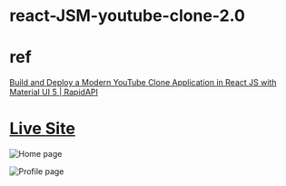 # react-JSM-youtube-clone-2.0

# ref
[Build and Deploy a Modern YouTube Clone Application in React JS with Material UI 5 | RapidAPI](https://www.youtube.com/watch?v=FHTbsZEJspU&list=PL6QREj8te1P6wX9m5KnicnDVEucbOPsqR&index=4)


# [Live Site](https://beautiful-flan-b43325.netlify.app/)
![Home page](https://user-images.githubusercontent.com/100829535/201519529-b13716e3-5693-4eb0-bf04-d890960e2ba2.png)

![Profile page](https://user-images.githubusercontent.com/100829535/201519550-96d6832a-dcb6-4e1a-8af2-57597608ce11.png)
